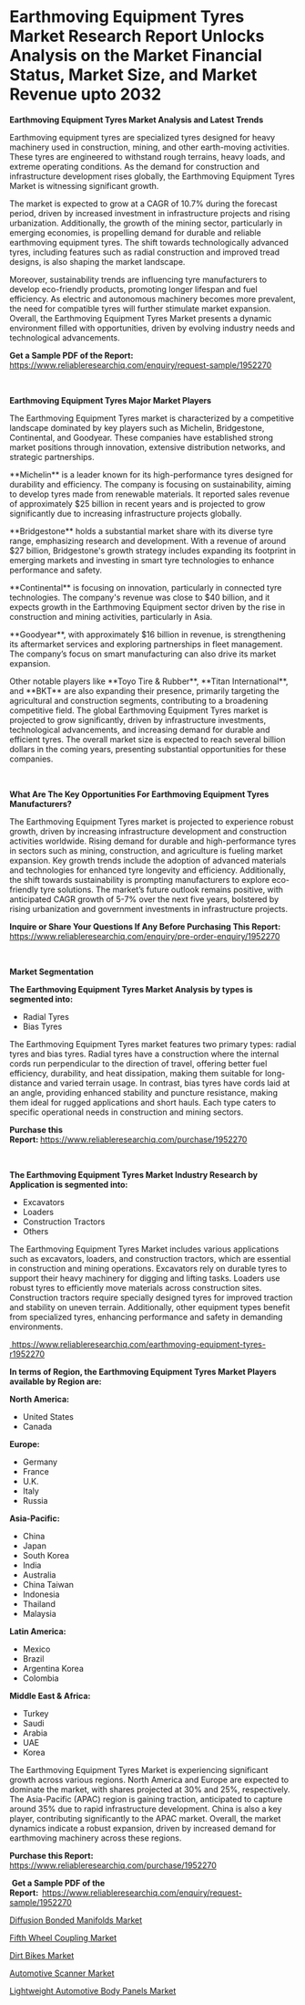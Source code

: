 <p><h1>Earthmoving Equipment Tyres Market Research Report Unlocks Analysis on the Market Financial Status, Market Size, and Market Revenue upto 2032</h1></p><p><strong>Earthmoving Equipment Tyres Market Analysis and Latest Trends</strong></p>
<p><p>Earthmoving equipment tyres are specialized tyres designed for heavy machinery used in construction, mining, and other earth-moving activities. These tyres are engineered to withstand rough terrains, heavy loads, and extreme operating conditions. As the demand for construction and infrastructure development rises globally, the Earthmoving Equipment Tyres Market is witnessing significant growth.</p><p>The market is expected to grow at a CAGR of 10.7% during the forecast period, driven by increased investment in infrastructure projects and rising urbanization. Additionally, the growth of the mining sector, particularly in emerging economies, is propelling demand for durable and reliable earthmoving equipment tyres. The shift towards technologically advanced tyres, including features such as radial construction and improved tread designs, is also shaping the market landscape.</p><p>Moreover, sustainability trends are influencing tyre manufacturers to develop eco-friendly products, promoting longer lifespan and fuel efficiency. As electric and autonomous machinery becomes more prevalent, the need for compatible tyres will further stimulate market expansion. Overall, the Earthmoving Equipment Tyres Market presents a dynamic environment filled with opportunities, driven by evolving industry needs and technological advancements.</p></p>
<p><strong>Get a Sample PDF of the Report:&nbsp;</strong> <a href="https://www.reliableresearchiq.com/enquiry/request-sample/1952270?utm_campaign=114&utm_medium=2&utm_source=Github&utm_content=ia&utm_term=30032025&utm_id=earthmoving-equipment-tyres">https://www.reliableresearchiq.com/enquiry/request-sample/1952270</a></p>
<p>&nbsp;</p>
<p><strong>Earthmoving Equipment Tyres Major Market Players</strong></p>
<p><p>The Earthmoving Equipment Tyres market is characterized by a competitive landscape dominated by key players such as Michelin, Bridgestone, Continental, and Goodyear. These companies have established strong market positions through innovation, extensive distribution networks, and strategic partnerships.</p><p>**Michelin** is a leader known for its high-performance tyres designed for durability and efficiency. The company is focusing on sustainability, aiming to develop tyres made from renewable materials. It reported sales revenue of approximately $25 billion in recent years and is projected to grow significantly due to increasing infrastructure projects globally.</p><p>**Bridgestone** holds a substantial market share with its diverse tyre range, emphasizing research and development. With a revenue of around $27 billion, Bridgestone's growth strategy includes expanding its footprint in emerging markets and investing in smart tyre technologies to enhance performance and safety.</p><p>**Continental** is focusing on innovation, particularly in connected tyre technologies. The company's revenue was close to $40 billion, and it expects growth in the Earthmoving Equipment sector driven by the rise in construction and mining activities, particularly in Asia.</p><p>**Goodyear**, with approximately $16 billion in revenue, is strengthening its aftermarket services and exploring partnerships in fleet management. The company’s focus on smart manufacturing can also drive its market expansion.</p><p>Other notable players like **Toyo Tire & Rubber**, **Titan International**, and **BKT** are also expanding their presence, primarily targeting the agricultural and construction segments, contributing to a broadening competitive field. The global Earthmoving Equipment Tyres market is projected to grow significantly, driven by infrastructure investments, technological advancements, and increasing demand for durable and efficient tyres. The overall market size is expected to reach several billion dollars in the coming years, presenting substantial opportunities for these companies.</p></p>
<p>&nbsp;</p>
<p><strong>What Are The Key Opportunities For Earthmoving Equipment Tyres Manufacturers?</strong></p>
<p><p>The Earthmoving Equipment Tyres market is projected to experience robust growth, driven by increasing infrastructure development and construction activities worldwide. Rising demand for durable and high-performance tyres in sectors such as mining, construction, and agriculture is fueling market expansion. Key growth trends include the adoption of advanced materials and technologies for enhanced tyre longevity and efficiency. Additionally, the shift towards sustainability is prompting manufacturers to explore eco-friendly tyre solutions. The market’s future outlook remains positive, with anticipated CAGR growth of 5-7% over the next five years, bolstered by rising urbanization and government investments in infrastructure projects.</p></p>
<p><strong>Inquire or Share Your Questions If Any Before Purchasing This Report:</strong> <a href="https://www.reliableresearchiq.com/enquiry/pre-order-enquiry/1952270?utm_campaign=114&utm_medium=2&utm_source=Github&utm_content=ia&utm_term=30032025&utm_id=earthmoving-equipment-tyres">https://www.reliableresearchiq.com/enquiry/pre-order-enquiry/1952270</a></p>
<p>&nbsp;</p>
<p><strong>Market Segmentation</strong></p>
<p><strong>The Earthmoving Equipment Tyres Market Analysis by types is segmented into:</strong></p>
<p><ul><li>Radial Tyres</li><li>Bias Tyres</li></ul></p>
<p><p>The Earthmoving Equipment Tyres market features two primary types: radial tyres and bias tyres. Radial tyres have a construction where the internal cords run perpendicular to the direction of travel, offering better fuel efficiency, durability, and heat dissipation, making them suitable for long-distance and varied terrain usage. In contrast, bias tyres have cords laid at an angle, providing enhanced stability and puncture resistance, making them ideal for rugged applications and short hauls. Each type caters to specific operational needs in construction and mining sectors.</p></p>
<p><strong>Purchase this Report:&nbsp;</strong><a href="https://www.reliableresearchiq.com/purchase/1952270?utm_campaign=114&utm_medium=2&utm_source=Github&utm_content=ia&utm_term=30032025&utm_id=earthmoving-equipment-tyres">https://www.reliableresearchiq.com/purchase/1952270</a></p>
<p>&nbsp;</p>
<p><strong>The Earthmoving Equipment Tyres Market Industry Research by Application is segmented into:</strong></p>
<p><ul><li>Excavators</li><li>Loaders</li><li>Construction Tractors</li><li>Others</li></ul></p>
<p><p>The Earthmoving Equipment Tyres Market includes various applications such as excavators, loaders, and construction tractors, which are essential in construction and mining operations. Excavators rely on durable tyres to support their heavy machinery for digging and lifting tasks. Loaders use robust tyres to efficiently move materials across construction sites. Construction tractors require specially designed tyres for improved traction and stability on uneven terrain. Additionally, other equipment types benefit from specialized tyres, enhancing performance and safety in demanding environments.</p></p>
<p><a href="https://www.reliableresearchiq.com/earthmoving-equipment-tyres-r1952270?utm_campaign=114&utm_medium=2&utm_source=Github&utm_content=ia&utm_term=30032025&utm_id=earthmoving-equipment-tyres">&nbsp;https://www.reliableresearchiq.com/earthmoving-equipment-tyres-r1952270</a></p>
<p><strong>In terms of Region, the Earthmoving Equipment Tyres Market Players available by Region are:</strong></p>
<p>
    <p> <strong> North America: </strong>
        <ul>
            <li>United States</li>
            <li>Canada</li>
        </ul>
        </p> 
    <p> <strong> Europe: </strong>
        <ul>
            <li>Germany</li>
            <li>France</li>
            <li>U.K.</li>
            <li>Italy</li>
            <li>Russia</li>
        </ul>
        </p> 
    <p> <strong> Asia-Pacific: </strong>
        <ul>
            <li>China</li>
            <li>Japan</li>
            <li>South Korea</li>
            <li>India</li>
            <li>Australia</li>
            <li>China Taiwan</li>
            <li>Indonesia</li>
            <li>Thailand</li>
            <li>Malaysia</li>
        </ul>
        </p> 
    <p> <strong> Latin America: </strong>
        <ul>
            <li>Mexico</li>
            <li>Brazil</li>
            <li>Argentina Korea</li>
            <li>Colombia</li>
        </ul>
        </p> 
    <p> <strong> Middle East & Africa: </strong>
        <ul>
            <li>Turkey</li>
            <li>Saudi</li>
            <li>Arabia</li>
            <li>UAE</li>
            <li>Korea</li>
        </ul>
    </p>
    </p>
<p><p>The Earthmoving Equipment Tyres Market is experiencing significant growth across various regions. North America and Europe are expected to dominate the market, with shares projected at 30% and 25%, respectively. The Asia-Pacific (APAC) region is gaining traction, anticipated to capture around 35% due to rapid infrastructure development. China is also a key player, contributing significantly to the APAC market. Overall, the market dynamics indicate a robust expansion, driven by increased demand for earthmoving machinery across these regions.</p></p>
<p><strong>Purchase this Report: </strong><a href="https://www.reliableresearchiq.com/purchase/1952270?utm_campaign=114&utm_medium=2&utm_source=Github&utm_content=ia&utm_term=30032025&utm_id=earthmoving-equipment-tyres">https://www.reliableresearchiq.com/purchase/1952270</a></p>
<p>&nbsp;<strong>Get a Sample PDF of the Report:&nbsp;&nbsp;</strong><a href="https://www.reliableresearchiq.com/enquiry/request-sample/1952270?utm_campaign=114&utm_medium=2&utm_source=Github&utm_content=ia&utm_term=30032025&utm_id=earthmoving-equipment-tyres">https://www.reliableresearchiq.com/enquiry/request-sample/1952270</a></p>
<p><strong></strong></p>
<p><p><a href="https://github.com/cwasicioaie/Market-Research-Report-List-1/blob/main/diffusion-bonded-manifolds-market.md?utm_campaign=114&utm_medium=2&utm_source=Github&utm_content=ia&utm_term=30032025&utm_id=earthmoving-equipment-tyres">Diffusion Bonded Manifolds Market</a></p><p><a href="https://github.com/qianyateina/Market-Research-Report-List-1/blob/main/fifth-wheel-coupling-market.md?utm_campaign=114&utm_medium=2&utm_source=Github&utm_content=ia&utm_term=30032025&utm_id=earthmoving-equipment-tyres">Fifth Wheel Coupling Market</a></p><p><a href="https://github.com/handyiongikg/Market-Research-Report-List-1/blob/main/dirt-bikes-market.md?utm_campaign=114&utm_medium=2&utm_source=Github&utm_content=ia&utm_term=30032025&utm_id=earthmoving-equipment-tyres">Dirt Bikes Market</a></p><p><a href="https://github.com/nellygussisy/Market-Research-Report-List-1/blob/main/automotive-scanner-market.md?utm_campaign=114&utm_medium=2&utm_source=Github&utm_content=ia&utm_term=30032025&utm_id=earthmoving-equipment-tyres">Automotive Scanner Market</a></p><p><a href="https://github.com/ebalabenoot/Market-Research-Report-List-1/blob/main/lightweight-automotive-body-panels-market.md?utm_campaign=114&utm_medium=2&utm_source=Github&utm_content=ia&utm_term=30032025&utm_id=earthmoving-equipment-tyres">Lightweight Automotive Body Panels Market</a></p></p>